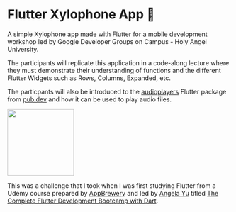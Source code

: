 # Flutter Xylophone App 🎵

A simple Xylophone app made with Flutter for a mobile development workshop led by Google Developer Groups on Campus - Holy Angel University.

The participants will replicate this application in a code-along lecture where they must demonstrate their understanding of functions and the different Flutter Widgets such as Rows, Columns, Expanded, etc.

The particpants will also be introduced to the [audioplayers](https://pub.dev/packages/audioplayers) Flutter package from [pub.dev](pub.dev) and how it can be used to play audio files.

<img width="150" src="https://github.com/user-attachments/assets/ae9a4037-0714-47fd-96f9-1835f37745da">

This was a challenge that I took when I was first studying Flutter from a Udemy course prepared by [AppBrewery](https://appbrewery.com/) and led by [Angela Yu](https://www.udemy.com/user/4b4368a3-b5c8-4529-aa65-2056ec31f37e/?srsltid=AfmBOoovfgC-L04PYv8VMl4nLfUwtTWxouMhmZM6bq-XJeawxFKFMoUh) titled [The Complete Flutter Development Bootcamp with Dart](https://www.udemy.com/course/flutter-bootcamp-with-dart/?couponCode=LETSLEARNNOW).
